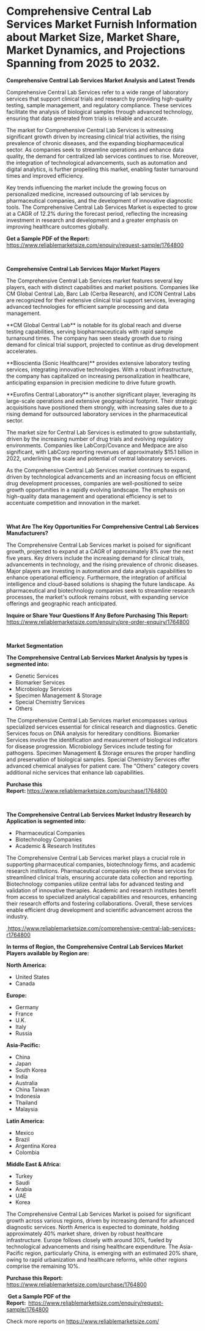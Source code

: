 <p><h1>Comprehensive Central Lab Services Market Furnish Information about Market Size, Market Share, Market Dynamics, and Projections Spanning from 2025 to 2032.</h1></p><p><strong>Comprehensive Central Lab Services Market Analysis and Latest Trends</strong></p>
<p><p>Comprehensive Central Lab Services refer to a wide range of laboratory services that support clinical trials and research by providing high-quality testing, sample management, and regulatory compliance. These services facilitate the analysis of biological samples through advanced technology, ensuring that data generated from trials is reliable and accurate.</p><p>The market for Comprehensive Central Lab Services is witnessing significant growth driven by increasing clinical trial activities, the rising prevalence of chronic diseases, and the expanding biopharmaceutical sector. As companies seek to streamline operations and enhance data quality, the demand for centralized lab services continues to rise. Moreover, the integration of technological advancements, such as automation and digital analytics, is further propelling this market, enabling faster turnaround times and improved efficiency.</p><p>Key trends influencing the market include the growing focus on personalized medicine, increased outsourcing of lab services by pharmaceutical companies, and the development of innovative diagnostic tools. The Comprehensive Central Lab Services Market is expected to grow at a CAGR of 12.2% during the forecast period, reflecting the increasing investment in research and development and a greater emphasis on improving healthcare outcomes globally.</p></p>
<p><strong>Get a Sample PDF of the Report:&nbsp;</strong> <a href="https://www.reliablemarketsize.com/enquiry/request-sample/1764800?utm_campaign=2005&utm_medium=2&utm_source=Github&utm_content=ia&utm_term=11032025&utm_id=comprehensive-central-lab-services">https://www.reliablemarketsize.com/enquiry/request-sample/1764800</a></p>
<p>&nbsp;</p>
<p><strong>Comprehensive Central Lab Services Major Market Players</strong></p>
<p><p>The Comprehensive Central Lab Services market features several key players, each with distinct capabilities and market positions. Companies like CM Global Central Lab, Barc Lab (Cerba Research), and ICON Central Labs are recognized for their extensive clinical trial support services, leveraging advanced technologies for efficient sample processing and data management.</p><p>**CM Global Central Lab** is notable for its global reach and diverse testing capabilities, serving biopharmaceuticals with rapid sample turnaround times. The company has seen steady growth due to rising demand for clinical trial support, projected to continue as drug development accelerates.</p><p>**Bioscientia (Sonic Healthcare)** provides extensive laboratory testing services, integrating innovative technologies. With a robust infrastructure, the company has capitalized on increasing personalization in healthcare, anticipating expansion in precision medicine to drive future growth.</p><p>**Eurofins Central Laboratory** is another significant player, leveraging its large-scale operations and extensive geographical footprint. Their strategic acquisitions have positioned them strongly, with increasing sales due to a rising demand for outsourced laboratory services in the pharmaceutical sector.</p><p>The market size for Central Lab Services is estimated to grow substantially, driven by the increasing number of drug trials and evolving regulatory environments. Companies like LabCorp/Covance and Medpace are also significant, with LabCorp reporting revenues of approximately $15.1 billion in 2022, underlining the scale and potential of central laboratory services.</p><p>As the Comprehensive Central Lab Services market continues to expand, driven by technological advancements and an increasing focus on efficient drug development processes, companies are well-positioned to seize growth opportunities in a rapidly evolving landscape. The emphasis on high-quality data management and operational efficiency is set to accentuate competition and innovation in the market.</p></p>
<p>&nbsp;</p>
<p><strong>What Are The Key Opportunities For Comprehensive Central Lab Services Manufacturers?</strong></p>
<p><p>The Comprehensive Central Lab Services market is poised for significant growth, projected to expand at a CAGR of approximately 8% over the next five years. Key drivers include the increasing demand for clinical trials, advancements in technology, and the rising prevalence of chronic diseases. Major players are investing in automation and data analysis capabilities to enhance operational efficiency. Furthermore, the integration of artificial intelligence and cloud-based solutions is shaping the future landscape. As pharmaceutical and biotechnology companies seek to streamline research processes, the market's outlook remains robust, with expanding service offerings and geographic reach anticipated.</p></p>
<p><strong>Inquire or Share Your Questions If Any Before Purchasing This Report:</strong> <a href="https://www.reliablemarketsize.com/enquiry/pre-order-enquiry/1764800?utm_campaign=2005&utm_medium=2&utm_source=Github&utm_content=ia&utm_term=11032025&utm_id=comprehensive-central-lab-services">https://www.reliablemarketsize.com/enquiry/pre-order-enquiry/1764800</a></p>
<p>&nbsp;</p>
<p><strong>Market Segmentation</strong></p>
<p><strong>The Comprehensive Central Lab Services Market Analysis by types is segmented into:</strong></p>
<p><ul><li>Genetic Services</li><li>Biomarker Services</li><li>Microbiology Services</li><li>Specimen Management & Storage</li><li>Special Chemistry Services</li><li>Others</li></ul></p>
<p><p>The Comprehensive Central Lab Services market encompasses various specialized services essential for clinical research and diagnostics. Genetic Services focus on DNA analysis for hereditary conditions. Biomarker Services involve the identification and measurement of biological indicators for disease progression. Microbiology Services include testing for pathogens. Specimen Management & Storage ensures the proper handling and preservation of biological samples. Special Chemistry Services offer advanced chemical analyses for patient care. The "Others" category covers additional niche services that enhance lab capabilities.</p></p>
<p><strong>Purchase this Report:&nbsp;</strong><a href="https://www.reliablemarketsize.com/purchase/1764800?utm_campaign=2005&utm_medium=2&utm_source=Github&utm_content=ia&utm_term=11032025&utm_id=comprehensive-central-lab-services">https://www.reliablemarketsize.com/purchase/1764800</a></p>
<p>&nbsp;</p>
<p><strong>The Comprehensive Central Lab Services Market Industry Research by Application is segmented into:</strong></p>
<p><ul><li>Pharmaceutical Companies</li><li>Biotechnology Companies</li><li>Academic & Research Institutes</li></ul></p>
<p><p>The Comprehensive Central Lab Services market plays a crucial role in supporting pharmaceutical companies, biotechnology firms, and academic research institutions. Pharmaceutical companies rely on these services for streamlined clinical trials, ensuring accurate data collection and reporting. Biotechnology companies utilize central labs for advanced testing and validation of innovative therapies. Academic and research institutes benefit from access to specialized analytical capabilities and resources, enhancing their research efforts and fostering collaborations. Overall, these services enable efficient drug development and scientific advancement across the industry.</p></p>
<p><a href="https://www.reliablemarketsize.com/comprehensive-central-lab-services-r1764800?utm_campaign=2005&utm_medium=2&utm_source=Github&utm_content=ia&utm_term=11032025&utm_id=comprehensive-central-lab-services">&nbsp;https://www.reliablemarketsize.com/comprehensive-central-lab-services-r1764800</a></p>
<p><strong>In terms of Region, the Comprehensive Central Lab Services Market Players available by Region are:</strong></p>
<p>
    <p> <strong> North America: </strong>
        <ul>
            <li>United States</li>
            <li>Canada</li>
        </ul>
        </p> 
    <p> <strong> Europe: </strong>
        <ul>
            <li>Germany</li>
            <li>France</li>
            <li>U.K.</li>
            <li>Italy</li>
            <li>Russia</li>
        </ul>
        </p> 
    <p> <strong> Asia-Pacific: </strong>
        <ul>
            <li>China</li>
            <li>Japan</li>
            <li>South Korea</li>
            <li>India</li>
            <li>Australia</li>
            <li>China Taiwan</li>
            <li>Indonesia</li>
            <li>Thailand</li>
            <li>Malaysia</li>
        </ul>
        </p> 
    <p> <strong> Latin America: </strong>
        <ul>
            <li>Mexico</li>
            <li>Brazil</li>
            <li>Argentina Korea</li>
            <li>Colombia</li>
        </ul>
        </p> 
    <p> <strong> Middle East & Africa: </strong>
        <ul>
            <li>Turkey</li>
            <li>Saudi</li>
            <li>Arabia</li>
            <li>UAE</li>
            <li>Korea</li>
        </ul>
    </p>
    </p>
<p><p>The Comprehensive Central Lab Services Market is poised for significant growth across various regions, driven by increasing demand for advanced diagnostic services. North America is expected to dominate, holding approximately 40% market share, driven by robust healthcare infrastructure. Europe follows closely with around 30%, fueled by technological advancements and rising healthcare expenditure. The Asia-Pacific region, particularly China, is emerging with an estimated 20% share, owing to rapid urbanization and healthcare reforms, while other regions comprise the remaining 10%.</p></p>
<p><strong>Purchase this Report: </strong><a href="https://www.reliablemarketsize.com/purchase/1764800?utm_campaign=2005&utm_medium=2&utm_source=Github&utm_content=ia&utm_term=11032025&utm_id=comprehensive-central-lab-services">https://www.reliablemarketsize.com/purchase/1764800</a></p>
<p>&nbsp;<strong>Get a Sample PDF of the Report:&nbsp;&nbsp;</strong><a href="https://www.reliablemarketsize.com/enquiry/request-sample/1764800?utm_campaign=2005&utm_medium=2&utm_source=Github&utm_content=ia&utm_term=11032025&utm_id=comprehensive-central-lab-services">https://www.reliablemarketsize.com/enquiry/request-sample/1764800</a></p>
<p><strong></strong></p>
<p>Check more reports on <a href="https://www.reliablemarketsize.com/?utm_campaign=2005&utm_medium=2&utm_source=Github&utm_content=ia&utm_term=11032025&utm_id=comprehensive-central-lab-services">https://www.reliablemarketsize.com/</a></p>